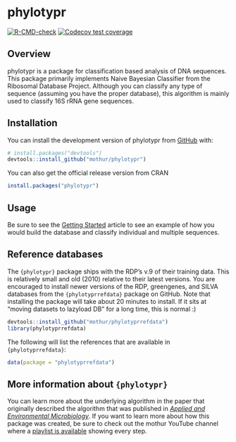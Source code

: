 
<!-- README.md is generated from README.Rmd. Please edit that file -->

# phylotypr

<!-- badges: start -->

[![R-CMD-check](https://github.com/mothur/phylotypr/actions/workflows/R-CMD-check.yaml/badge.svg)](https://github.com/mothur/phylotypr/actions/workflows/R-CMD-check.yaml)
[![Codecov test
coverage](https://codecov.io/gh/mothur/phylotypr/branch/main/graph/badge.svg)](https://app.codecov.io/gh/mothur/phylotypr?branch=main)

<!-- badges: end -->

## Overview

phylotypr is a package for classification based analysis of DNA
sequences. This package primarily implements Naive Bayesian Classifier
from the Ribosomal Database Project. Although you can classify any type
of sequence (assuming you have the proper database), this algorithm is
mainly used to classify 16S rRNA gene sequences.

## Installation

You can install the development version of phylotypr from
[GitHub](https://github.com/) with:

``` r
# install.packages("devtools")
devtools::install_github("mothur/phylotypr")
```

You can also get the official release version from CRAN

``` r
install.packages("phylotypr")
```

## Usage

Be sure to see the [Getting Started](articles/phylotypr.html) article to
see an example of how you would build the database and classify
individual and multiple sequences.

## Reference databases

The `{phylotypr}` package ships with the RDP’s v.9 of their training
data. This is relatively small and old (2010) relative to their latest
versions. You are encouraged to install newer versions of the RDP,
greengenes, and SILVA databases from the `{phylotyprrefdata}` package on
GitHub. Note that installing the package will take about 20 minutes to
install. If it sits at “moving datasets to lazyload DB” for a long time,
this is normal :)

``` r
devtools::install_github("mothur/phylotyprrefdata")
library(phylotyprrefdata)
```

The following will list the references that are available in
`{phylotyprrefdata}`:

``` r
data(package = "phylotyprrefdata")
```

## More information about `{phylotypr}`

You can learn more about the underlying algorithm in the paper that
originally described the algorithm that was published in [*Applied and
Environmental
Microbiology*](https://journals.asm.org/doi/10.1128/aem.00062-07). If
you want to learn more about how this package was created, be sure to
check out the mothur YouTube channel where a [playlist is
available](https://www.youtube.com/watch?v=XjolVT16YNw&list=PLmNrK_nkqBpIZlWa3yGEc2-wX7An2kpCL)
showing every step.
